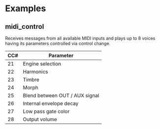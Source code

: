 # Examples

## midi_control

Receives messages from all available MIDI inputs and plays up to 8 voices having its parameters controlled via control change.

| CC# | Parameter                       |
|-----|---------------------------------|
| 21  | Engine selection                |
| 22  | Harmonics                       |
| 23  | Timbre                          |
| 24  | Morph                           |
| 25  | Blend between OUT / AUX signal  |
| 26  | Internal envelope decay         |
| 27  | Low pass gate color             |
| 28  | Output volume                   |

